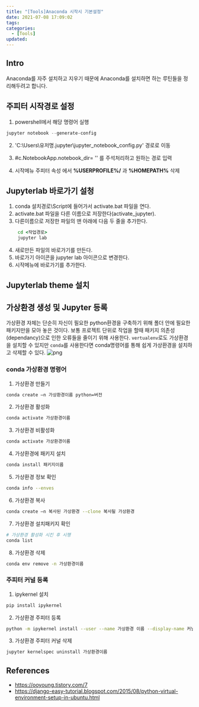 ```yaml
---
title: "[Tools]Anaconda 시작시 기본설정"
date: 2021-07-08 17:09:02
tags:
categories:
  - [Tools]
updated:
---
```

## Intro

Anaconda를 자주 설치하고 지우기 때문에 Anaconda를 설치하면 하는 루틴들을 정리해두려고 합니다.

## 주피터 시작경로 설정

1. powershell에서 해당 명령어 실행
```powershell
jupyter notebook --generate-config
```
2. 'C:\Users\유저명\.jupyter\jupyter_notebook_config.py' 경로로 이동

3.  #c.NotebookApp.notebook_dir= ''  를 주석처리하고 원하는 경로 입력 
4.  시작메뉴 주피터 속성 에서  **%USERPROFILE%/** 과 **%HOMEPATH%** 삭제

## Jupyterlab 바로가기 설청

1. conda 설치경로\Script에 들어가서 activate.bat 파일을 연다.
2. activate.bat 파일을 다른 이름으로 저장한다(activate_jupyter).
3. 다른이름으로 저장한 파일의 맨 아래에 다음 두 줄을 추가한다.
   ```bat
    cd <작업경로>
    jupyter lab
    ```
4. 새로만든 파일의 바로가기를 만든다.
5. 바로가기 아이콘을 jupyter lab 아이콘으로 변경한다.
6. 시작메뉴에 바로가기를 추가한다.

## Jupyterlab theme 설치

## 가상환경 생성 및 Jupyter 등록
가상환경 자체는 단순히 자신이 필요한 python환경을 구축하기 위해 폴더 안에 필요한 패키지만을 모아 놓은 것이다. 보통 프로젝트 단위로 작업을 할때 패키지 의존성(dependancy)으로 인한 오류들을 줄이기 위해 사용한다. `vertualenv`로도 가상환경을 설치할 수 있지만 `conda`를 사용한다면 conda명령어를 통해 쉽게 가상환경을 설치하고 삭제할 수 있다.
![png](conda_venv.png)
### conda 가상환경 명령어

1. 가상환경 만들기 
```bash
conda create –n 가상환경이름 python=버전 
```
2. 가상환경 활성화  
```bash
conda activate 가상환경이름
```
3. 가상환경 비활성화  
```bash
conda activate 가상환경이름
```
4. 가상환경에 패키지 설치 
```bash
conda install 패키지이름 
```
5. 가상환경 정보 확인 
```bash
conda info --enves 
```
6. 가상환경 복사
```bash
conda create –n 복사된 가상환경 --clone 복사될 가상환경 
```
7. 가상환경 설치패키지 확인
```bash
# 가상환경 활성화 시킨 후 시행
conda list
```
8. 가상환경 삭제
```bash
conda env remove -n 가상환경이름 
```

### 주피터 커널 등록
1. ipykernel 설치
```bash
pip install ipykernel
```
2. 가상환경 주피터 등록
```bash
python -m ipykernel install --user --name 가상환경 이름 --display-name 커널 이름
```
3. 가상환경 주피터 커널 삭제
```bash
jupyter kernelspec uninstall 가상환경이름
```

## References

- https://ooyoung.tistory.com/7
- https://django-easy-tutorial.blogspot.com/2015/08/python-virtual-environment-setup-in-ubuntu.html